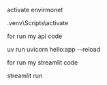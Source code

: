 activate envirmonet 

.venv\Scripts\activate

for run my api code

 uv run uvicorn hello:app --reload

 for run my streamlit code 

 streamlit run 